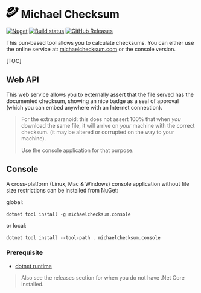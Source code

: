 # ![Draft logo](MichaelChecksum.png) Michael Checksum

[![Nuget](https://img.shields.io/nuget/dt/michaelchecksum.console?color=blue&label=NuGet&logo=nuget)]( https://www.nuget.org/packages/MichaelChecksum.Console/ ) [![Build status](https://ci.appveyor.com/api/projects/status/5v2fgluxnswctuxl?svg=true)](https://ci.appveyor.com/project/Atrejoe/michaelchecksum) [![GitHub Releases](https://img.shields.io/github/downloads/atrejoe/michaelchecksum/latest/total?logo=github)](https://github.com/Atrejoe/MichaelChecksum/releases/latest)

This pun-based tool allows you to calculate checksums. You can either use the online service at: [michaelchecksum.com](https://michaelchecksum.com) or the console version.

[TOC]
## Web API

This web service allows you to externally assert that the file served has the documented checksum, showing an nice badge as a seal of approval (which you can embed anywhere with an Internet connection).
<!--
```mermaid
%% Basic flow 
sequenceDiagram
participant v as Visitor
participant w as Website
participant m as Michael Checksum

v->>w : Visits `Download` page
w->>v : Here is the download link, let Michael Checksum verify that hash for you!
v->>m : Can you check this file for me?
m->>w : Can you give me this file?
w->>m : Returns file
Note over m:Calculates hash<br/> for the file
m->>v : This is the hash for your url, SHA1mone!
Note over v:Shows image that<br/>hash is as<br/>expected, user<br/>can proceed with<br/>the download.
```
-->

> For the extra paranoid: this does not assert 100% that when *you* download the same file, it will arrive on *your* machine with the correct checksum. (it may be altered or corrupted on the way to your machine).
>
> Use the console application for that purpose.

## Console

A cross-platform (Linux, Mac & Windows) console application without file size restrictions can be installed from NuGet:

global:

```dotnet tool install -g michaelchecksum.console```

or local:

```dotnet tool install --tool-path . michaelchecksum.console```

### Prerequisite

- [dotnet runtime](https://dotnet.microsoft.com/download)

>Also see the releases section for when you do not have .Net Core installed.

```

```